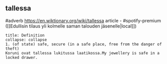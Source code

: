 ## tallessa
#adverb
https://en.wiktionary.org/wiki/tallessa
article - #spotify-premium ([[Edullisin tilaus yli kolmelle saman talouden jäsenelle|local]])
```ad-note
title: Definition
collapse: collapse
1. (of state) safe, secure (in a safe place, free from the danger of theft)
Koruni ovat tallessa lukitussa laatikossa.My jewellery is safe in a locked drawer.
```